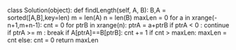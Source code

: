 class Solution(object):
def findLength(self, A, B):
B,A = sorted([A,B],key=len)
m = len(A)
n = len(B)
maxLen = 0
for a in xrange(-n+1,m+n-1):
cnt = 0
for ptrB in xrange(n):
ptrA = a+ptrB
if ptrA < 0 : continue
if ptrA >= m : break
if A[ptrA]==B[ptrB]:
cnt += 1
if cnt > maxLen: maxLen = cnt
else:
cnt = 0
return maxLen
